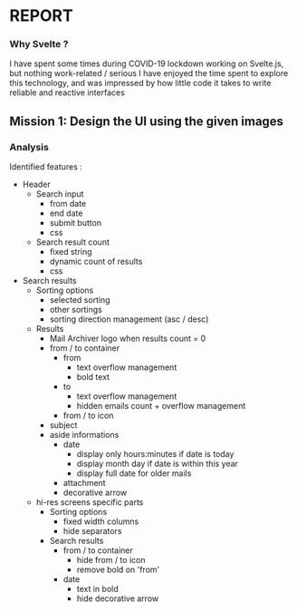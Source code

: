 # REPORT

### Why Svelte ?
I have spent some times during COVID-19 lockdown working on Svelte.js, but nothing work-related / serious
I have enjoyed the time spent to explore this technology, and was impressed by how little code it takes to write reliable and reactive interfaces

## Mission 1: Design the UI using the given images

### Analysis

Identified features : 
* Header 
    * Search input
        * from date
        * end date
        * submit button
        * css
    * Search result count
        * fixed string
        * dynamic count of results
        * css
* Search results
    * Sorting options
        * selected sorting
        * other sortings
        * sorting direction management (asc / desc)
    * Results
        * Mail Archiver logo when results count = 0
        * from / to container
            * from
                * text overflow management
                * bold text
            * to
                * text overflow management
                * hidden emails count + overflow management
            * from / to icon
        * subject
        * aside informations
            * date
                * display only hours:minutes if date is today
                * display month day if date is within this year
                * display full date for older mails
            * attachment
            * decorative arrow
    * hi-res screens specific parts
        * Sorting options
            * fixed width columns
            * hide separators
        * Search results
            * from / to container
                * hide from / to icon
                * remove bold on 'from'
            * date
                * text in bold
                * hide decorative arrow
